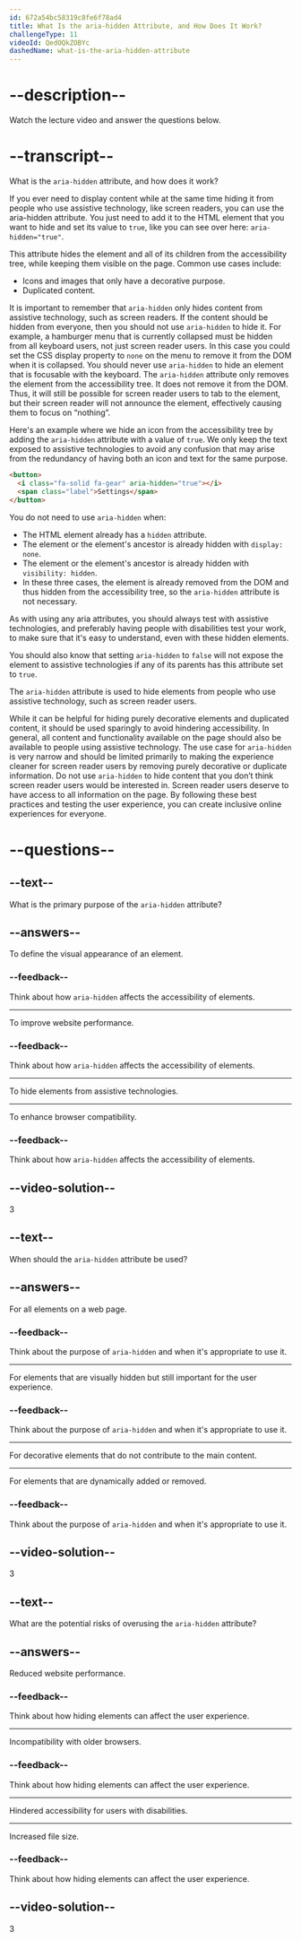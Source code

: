 ```yaml
---
id: 672a54bc58319c8fe6f78ad4
title: What Is the aria-hidden Attribute, and How Does It Work?
challengeType: 11
videoId: QedOQkZOBYc
dashedName: what-is-the-aria-hidden-attribute
---
```


# --description--

Watch the lecture video and answer the questions below.

# --transcript--

What is the `aria-hidden` attribute, and how does it work?

If you ever need to display content while at the same time hiding it from people who use assistive technology, like screen readers, you can use the aria-hidden attribute.
You just need to add it to the HTML element that you want to hide and set its value to `true`, like you can see over here: `aria-hidden="true"`.

This attribute hides the element and all of its children from the accessibility tree, while keeping them visible on the page.
Common use cases include:
- Icons and images that only have a decorative purpose.
- Duplicated content.

It is important to remember that `aria-hidden` only hides content from assistive technology, such as screen readers. If the content should be hidden from everyone, then you should not use `aria-hidden` to hide it. For example, a hamburger menu that is currently collapsed must be hidden from all keyboard users, not just screen reader users. In this case you could set the CSS display property to `none` on the menu to remove it from the DOM when it is collapsed. You should never use `aria-hidden` to hide an element that is focusable with the keyboard. The `aria-hidden` attribute only removes the element from the accessibility tree. It does not remove it from the DOM. Thus, it will still be possible for screen reader users to tab to the element, but their screen reader will not announce the element, effectively causing them to focus on “nothing”.

Here's an example where we hide an icon from the accessibility tree by adding the `aria-hidden` attribute with a value of `true`.
We only keep the text exposed to assistive technologies to avoid any confusion that may arise from the redundancy of having both an icon and text for the same purpose.

```html
<button>
  <i class="fa-solid fa-gear" aria-hidden="true"></i>
  <span class="label">Settings</span>
</button>
```

You do not need to use `aria-hidden` when:
- The HTML element already has a `hidden` attribute.
- The element or the element's ancestor is already hidden with `display: none`.
- The element or the element's ancestor is already hidden with `visibility: hidden`.
- In these three cases, the element is already removed from the DOM and thus hidden from the accessibility tree, so the `aria-hidden` attribute is not necessary.

As with using any aria attributes, you should always test with assistive technologies, and preferably having people with disabilities test your work, to make sure that it's easy to understand, even with these hidden elements.

You should also know that setting `aria-hidden` to `false` will not expose the element to assistive technologies if any of its parents has this attribute set to `true`.

The `aria-hidden` attribute is used to hide elements from people who use assistive technology, such as screen reader users.

While it can be helpful for hiding purely decorative elements and duplicated content, it should be used sparingly to avoid hindering accessibility.
In general, all content and functionality available on the page should also be available to people using assistive technology. The use case for `aria-hidden` is very narrow and should be limited primarily to making the experience cleaner for screen reader users by removing purely decorative or duplicate information. Do not use `aria-hidden` to hide content that you don’t think screen reader users would be interested in. Screen reader users deserve to have access to all information on the page.
By following these best practices and testing the user experience, you can create inclusive online experiences for everyone.

# --questions--

## --text--

What is the primary purpose of the `aria-hidden` attribute?

## --answers--

To define the visual appearance of an element.

### --feedback--

Think about how `aria-hidden` affects the accessibility of elements.

---

To improve website performance.

### --feedback--

Think about how `aria-hidden` affects the accessibility of elements.

---

To hide elements from assistive technologies.

---

To enhance browser compatibility.

### --feedback--

Think about how `aria-hidden` affects the accessibility of elements.

## --video-solution--

3

## --text--

When should the `aria-hidden` attribute be used?

## --answers--

For all elements on a web page.

### --feedback--

Think about the purpose of `aria-hidden` and when it's appropriate to use it.

---

For elements that are visually hidden but still important for the user experience.

### --feedback--

Think about the purpose of `aria-hidden` and when it's appropriate to use it.

---

For decorative elements that do not contribute to the main content.

---

For elements that are dynamically added or removed.

### --feedback--

Think about the purpose of `aria-hidden` and when it's appropriate to use it.

## --video-solution--

3

## --text--

What are the potential risks of overusing the `aria-hidden` attribute?

## --answers--

Reduced website performance.

### --feedback--

Think about how hiding elements can affect the user experience.

---

Incompatibility with older browsers.

### --feedback--

Think about how hiding elements can affect the user experience.

---

Hindered accessibility for users with disabilities.

---

Increased file size.

### --feedback--

Think about how hiding elements can affect the user experience.

## --video-solution--

3
